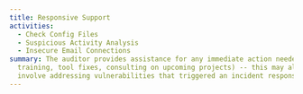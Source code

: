 ```yaml
---
title: Responsive Support
activities:
  - Check Config Files
  - Suspicious Activity Analysis
  - Insecure Email Connections
summary: The auditor provides assistance for any immediate action needed (spot
  training, tool fixes, consulting on upcoming projects) -- this may also
  involve addressing vulnerabilities that triggered an incident response.
---
```

